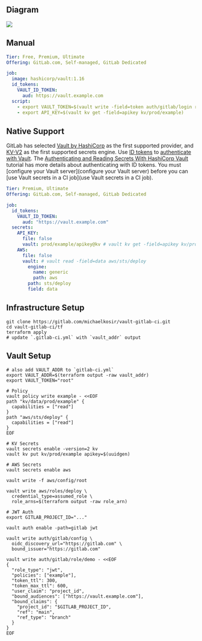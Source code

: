 
## Diagram
<img src="https://docs.gitlab.com/ee/ci/img/gitlab_vault_workflow_v13_4.png">

## Manual

```yaml
Tier: Free, Premium, Ultimate
Offering: GitLab.com, Self-managed, GitLab Dedicated
```

```yaml
job:
  image: hashicorp/vault:1.16
  id_tokens:
    VAULT_ID_TOKEN:
      aud: https://vault.example.com
  script:
    - export VAULT_TOKEN=$(vault write -field=token auth/gitlab/login role=example jwt=$VAULT_ID_TOKEN)
    - export API_KEY=$(vault kv get -field=apikey kv/prod/example)
```

## Native Support
GitLab has selected [Vault by HashiCorp](https://www.vaultproject.io/) as the first supported provider, and [KV-V2](https://developer.hashicorp.com/vault/docs/secrets/kv/kv-v2) as the first supported secrets engine. Use [ID tokens](https://docs.gitlab.com/ee/ci/yaml/index.html#id_tokens) to [authenticate with Vault](https://developer.hashicorp.com/vault/docs/auth/jwt#jwt-authentication). The [Authenticating and Reading Secrets With HashiCorp Vault](https://docs.gitlab.com/ee/ci/examples/authenticating-with-hashicorp-vault/index.html) tutorial has more details about authenticating with ID tokens. You must [configure your Vault server](configure your Vault server) before you can [use Vault secrets in a CI job](use Vault secrets in a CI job).

```yaml
Tier: Premium, Ultimate
Offering: GitLab.com, Self-managed, GitLab Dedicated
```

```yaml
job:
  id_tokens:
    VAULT_ID_TOKEN:
      aud: "https://vault.example.com"
  secrets:
    API_KEY:
      file: false
      vault: prod/example/apikey@kv # vault kv get -field=apikey kv/prod/example
    AWS:
      file: false
      vault: # vault read -field=data aws/sts/deploy
        engine:
          name: generic
          path: aws
        path: sts/deploy
        field: data
```

## Infrastructure Setup
```shell
git clone https://gitlab.com/michaelkosir/vault-gitlab-ci.git
cd vault-gitlab-ci/tf
terraform apply
# update `.gitlab-ci.yml` with `vault_addr` output
```

## Vault Setup
```shell
# also add VAULT_ADDR to `gitlab-ci.yml`
export VAULT_ADDR=$(terraform output -raw vault_addr)
export VAULT_TOKEN="root"

# Policy
vault policy write example - <<EOF
path "kv/data/prod/example" {
  capabilities = ["read"]
}
path "aws/sts/deploy" {
  capabilities = ["read"]
}
EOF

# KV Secrets
vault secrets enable -version=2 kv
vault kv put kv/prod/example apikey=$(uuidgen)

# AWS Secrets
vault secrets enable aws

vault write -f aws/config/root

vault write aws/roles/deploy \
  credential_type=assumed_role \
  role_arns=$(terraform output -raw role_arn)

# JWT Auth
export GITLAB_PROJECT_ID="..."

vault auth enable -path=gitlab jwt

vault write auth/gitlab/config \
  oidc_discovery_url="https://gitlab.com" \
  bound_issuer="https://gitlab.com"

vault write auth/gitlab/role/demo - <<EOF
{
  "role_type": "jwt",
  "policies": ["example"],
  "token_ttl": 300,
  "token_max_ttl": 600,
  "user_claim": "project_id",
  "bound_audiences": ["https://vault.example.com"],
  "bound_claims": {
    "project_id": "$GITLAB_PROJECT_ID",
    "ref": "main",
    "ref_type": "branch"
  }
}
EOF

```
